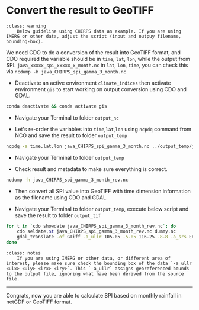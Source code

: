 # Convert the result to GeoTIFF

``````{admonition} Warning
:class: warning
    Below guideline using CHIRPS data as example. If you are using IMERG or other data, adjust the script (input and outpuy filename, bounding-box).
``````

We need CDO to do a conversion of the result into GeoTIFF format, and CDO required the variable should be in `time`, `lat`, `lon`, while the output from SPI: `java_xxxxx_spi_xxxxx_x_month.nc` in `lat`, `lon`, `time`, you can check this via `ncdump -h java_CHIRPS_spi_gamma_3_month.nc`

* Deactivate an active environment `climate_indices` then activate environment `gis` to start working on output conversion using CDO and GDAL.

``` bash
conda deactivate && conda activate gis
```

* Navigate your Terminal to folder `output_nc`

* Let's re-order the variables into `time`,`lat`,`lon` using `ncpdq` command from NCO and save the result to folder `output_temp`

``` bash
ncpdq -a time,lat,lon java_CHIRPS_spi_gamma_3_month.nc ../output_temp/java_CHIRPS_spi_gamma_3_month_rev.nc
```

* Navigate your Terminal to folder `output_temp`

* Check result and metadata to make sure everything is correct.

``` bash
ncdump -h java_CHIRPS_spi_gamma_3_month_rev.nc
```

* Then convert all SPI value into GeoTIFF with time dimension information as the filename using CDO and GDAL.

* Navigate your Terminal to folder `output_temp`, execute below script and save the result to folder `output_tif`

``` bash
for t in `cdo showdate java_CHIRPS_spi_gamma_3_month_rev.nc`; do
    cdo seldate,$t java_CHIRPS_spi_gamma_3_month_rev.nc dummy.nc     
    gdal_translate -of GTiff -a_ullr 105.05 -5.05 116.25 -8.8 -a_srs EPSG:4326 -co COMPRESS=LZW -co PREDICTOR=1 dummy.nc ../output_tif/java_cli_chirps-v2.0.$t.spi3.tif
done
```

``````{admonition} Notes
:class: notes
    If you are using IMERG or other data, or different area of interest, please make sure check the bounding box of the data `-a_ullr <ulx> <uly> <lrx> <lry>`. This `-a_ullr` assigns georeferenced bounds to the output file, ignoring what have been derived from the source file.
``````

-----

Congrats, now you are able to calculate SPI based on monthly rainfall in netCDF or GeoTIFF format.